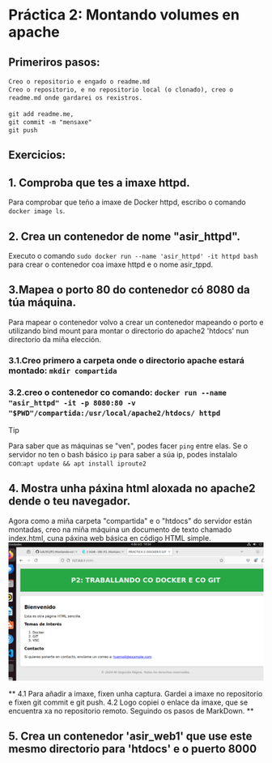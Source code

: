 # Práctica 2: Montando volumes en apache

## Primeriros pasos:
    Creo o repositorio e engado o readme.md
    Creo o repositorio, e no repositorio local (o clonado), creo o readme.md onde gardarei os rexistros.
   
    git add readme.me,
    git commit -m "mensaxe"
    git push
  
  ## Exercicios:
  ## 1. Comproba que tes a imaxe httpd.
  Para comprobar que teño a imaxe de Docker httpd, escribo o comando
  `docker image ls`.

  ## 2. Crea un contenedor de nome "asir_httpd".
  Executo o comando
  `sudo docker run --name 'asir_httpd' -it httpd bash` para crear o contenedor coa imaxe httpd e o nome asir_tppd.

  ## 3.Mapea o porto 80 do contenedor có 8080 da túa máquina.
Para mapear o contenedor volvo a crear un contenedor mapeando o porto e utilizando bind mount para montar o directorio do apache2 'htdocs' nun directorio da miña elección.

   ### 3.1.Creo primero a carpeta onde o directorio apache estará montado: `mkdir compartida` 
   ### 3.2.creo o contenedor co comando: `docker run --name "asir_httpd" -it -p 8080:80 -v "$PWD"/compartida:/usr/local/apache2/htdocs/ httpd`

>[!TIP]
>Para saber que as máquinas se "ven", podes facer `ping` entre elas.
>Se o servidor no ten o bash básico `ip` para saber a súa ip, podes instalalo con:`apt update && apt install iproute2`

  ## 4. Mostra unha páxina html aloxada no apache2 dende o teu navegador.
   Agora como a miña carpeta "compartida" e o "htdocs" do servidor están montadas, creo na miña máquina un documento de texto chamado index.html, cuna páxina web básica en código HTML simple.
![Esto es un texto de prueba alternativo a la imagen.](https://github.com/luk295/P2.Montando-volumes-en-Apache/blob/main/imagen.png)

** 4.1 Para añadir a imaxe, fixen unha captura. Gardei a imaxe no repositorio e fixen git commit e git push.
4.2 Logo copiei o enlace da imaxe, que se encuentra xa no repositorio remoto. Seguindo os pasos de MarkDown. **
 
 ## 5. Crea un contenedor 'asir_web1' que use este mesmo directorio para 'htdocs' e o puerto 8000